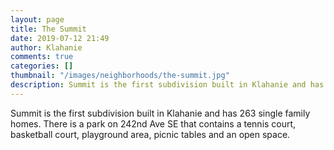 ```yaml
---
layout: page
title: The Summit
date: 2019-07-12 21:49
author: Klahanie
comments: true
categories: []
thumbnail: "/images/neighborhoods/the-summit.jpg"
description: Summit is the first subdivision built in Klahanie and has 263 single family homes. There is a park on 242nd Ave SE that contains a tennis court, basketball court, playground area, picnic tables and an open space.
---
```

Summit is the first subdivision built in Klahanie and has 263 single family homes. There is a park on 242nd Ave SE that contains a tennis court, basketball court, playground area, picnic tables and an open space.

<object type="image/svg+xml" data="/images/neighborhoods/the-summit.svg" class="img-fluid"/>
